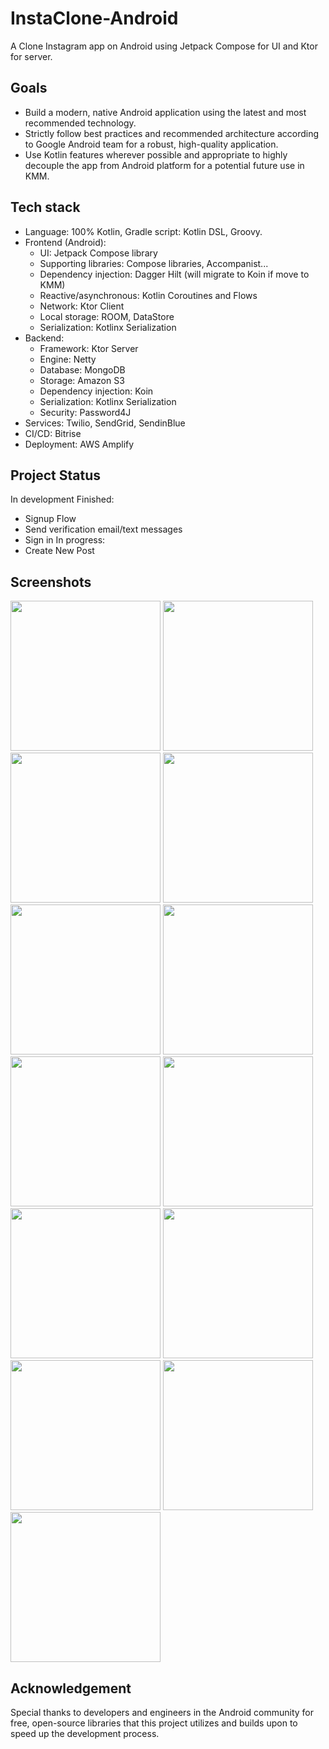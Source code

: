 # InstaClone-Android
A Clone Instagram app on Android using Jetpack Compose for UI and Ktor for server.

## Goals
- Build a modern, native Android application using the latest and most recommended technology.
- Strictly follow best practices and recommended architecture according to Google Android team for a robust, high-quality application.
- Use Kotlin features wherever possible and appropriate to highly decouple the app from Android platform for a potential future use in KMM.

## Tech stack
- Language: 100% Kotlin, Gradle script: Kotlin DSL, Groovy.
- Frontend (Android):
  - UI: Jetpack Compose library
  - Supporting libraries: Compose libraries, Accompanist...
  - Dependency injection: Dagger Hilt (will migrate to Koin if move to KMM)
  - Reactive/asynchronous: Kotlin Coroutines and Flows
  - Network: Ktor Client
  - Local storage: ROOM, DataStore
  - Serialization: Kotlinx Serialization
- Backend:
   - Framework: Ktor Server
   - Engine: Netty
   - Database: MongoDB
   - Storage: Amazon S3
   - Dependency injection: Koin
   - Serialization: Kotlinx Serialization
   - Security: Password4J
- Services: Twilio, SendGrid, SendinBlue
- CI/CD: Bitrise
- Deployment: AWS Amplify
   
## Project Status
In development
Finished:
- Signup Flow
- Send verification email/text messages
- Sign in
In progress:
- Create New Post

## Screenshots
<img src="https://user-images.githubusercontent.com/90430178/212242951-f6932be3-6ecb-4799-9d03-311af855d1f4.jpg" width="240"><span> </span><img src="https://user-images.githubusercontent.com/90430178/212243559-1cc3eed0-da94-4271-8920-1f917b4e5d1d.jpg" width="240"><span> </span><img src="https://user-images.githubusercontent.com/90430178/212243834-69a30a97-fe58-4195-9d04-80c0e21b852b.jpg" width="240"><span> </span><img src="https://user-images.githubusercontent.com/90430178/212244065-10107a9b-53f0-4383-a293-2978073efe8a.jpg" width="240"><span> </span><img src="https://user-images.githubusercontent.com/90430178/212244332-6cd57395-e30a-4aaf-a8c4-3e9e7f288175.jpg" width="240"><span> </span><img src="https://user-images.githubusercontent.com/90430178/212244423-8c14437f-5e8c-4095-934a-9765c93d9c09.jpg" width="240"><span> </span><img src="https://user-images.githubusercontent.com/90430178/212244475-e9208aba-acbe-4e60-ad29-690d358ef25b.jpg" width="240"><span> </span><img src="https://user-images.githubusercontent.com/90430178/212244564-5c130d8b-3a03-4b38-b5df-ea68ab386dad.jpg" width="240"><span> </span><img src="https://user-images.githubusercontent.com/90430178/212244659-5bdc8aa1-b26a-456b-a990-f4902241e757.jpg" width="240"><span> </span><img src="https://user-images.githubusercontent.com/90430178/212244744-e2d72fc2-6f94-4f56-8fc8-01bd59455e85.jpg" width="240"><span> </span><img src="https://user-images.githubusercontent.com/90430178/212244803-ea2618cd-e7cc-4ce8-87fc-97dfaeaff35e.jpg" width="240"><span> </span><img src="https://user-images.githubusercontent.com/90430178/212244854-3af4e9a2-c1cb-4e83-a4e6-4345747dfc56.jpg" width="240"><span> </span><img src="https://user-images.githubusercontent.com/90430178/213081994-6bc0ffd0-bc86-4d12-a26a-e74037fce830.jpg" width="240">

## Acknowledgement
Special thanks to developers and engineers in the Android community for free, open-source libraries that this project utilizes and builds upon to speed up the development process.
